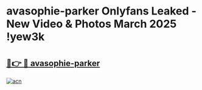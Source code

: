 # avasophie-parker Onlyfans Leaked - New Video & Photos March 2025 !yew3k

# <h2><a href="https://haaobv.iuczelnia.edu.pl?title=avasophie-parker&ref=yew3k">🔗👉 🔴 avasophie-parker</a></h2>

[![acn](https://github.com/user-attachments/assets/0f9c940e-d8b0-45ae-aac7-cd30a18b3e1c)](https://haaobv.iuczelnia.edu.pl?title=avasophie-parker&ref=yew3k)

